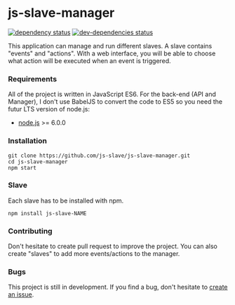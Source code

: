 # js-slave-manager

[![dependency status](https://david-dm.org/js-slave/js-slave-manager.svg)](https://david-dm.org/js-slave/js-slave-manager)
[![dev-dependencies status](https://david-dm.org/js-slave/js-slave-manager/dev-status.svg)](https://david-dm.org/js-slave/js-slave-manager#info=devDependencies)

This application can manage and run different slaves.
A slave contains "events" and "actions". With a web interface, you will be able to choose what action will be executed when an event is triggered.

### Requirements

All of the project is written in JavaScript ES6. For the back-end (API and Manager), I don't use BabelJS to convert the code to ES5 so you need the futur LTS version of node.js:

* [node.js](https://nodejs.org) >= 6.0.0

### Installation

    git clone https://github.com/js-slave/js-slave-manager.git
    cd js-slave-manager
    npm start

### Slave

Each slave has to be installed with npm.

    npm install js-slave-NAME

### Contributing

Don't hesitate to create pull request to improve the project.
You can also create "slaves" to add more events/actions to the manager.

### Bugs

This project is still in development. If you find a bug, don't hesitate to [create an issue](https://github.com/js-slave/js-slave-manager/issues).
